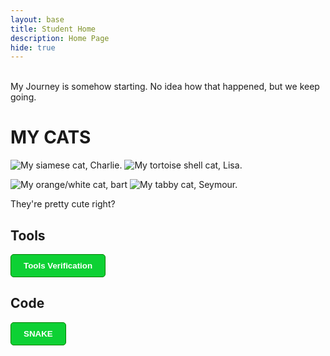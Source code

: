 ```yaml
---
layout: base
title: Student Home 
description: Home Page
hide: true
---
```

<style>

button {
    color:white;
    font-weight: bold;
    background-color:#0dd134;
    padding: 10px 20px;
    border: 1px solid green;
    border-radius: 5px;
}
</style>

<br>
My Journey is somehow starting. No idea how that happened, but we keep going. 
<br>

# MY CATS
![My siamese cat, Charlie.](/{{site.basurl}}/images/index/IMG_0125.jpg)
![My tortoise shell cat, Lisa.]({{site.basurl}}/images/index/IMG_0470.jpg)

![My orange/white cat, bart]({{site.basurl}}/images/index/IMG_0471.jpg)
![My tabby cat, Seymour.]({{site.basurl}}/images/index/IMG_0473.jpg)

They're pretty cute right?

## Tools
<a href="{{site.baseurl}}/notebooks/Foundation/B-tools_and_equipment/2023-08-22-devops_tools-verify.ipynb">
<button> Tools Verification </button>
</a>

## Code   


<a href="{{site.baseurl}}/snake.md" style="text-decoration: none;">
<button>SNAKE</button>
 </a>
